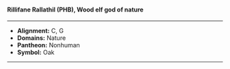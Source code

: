 #### Rillifane Rallathil (PHB), Wood elf god of nature
___

- **Alignment:** C, G
- **Domains:** Nature
- **Pantheon:** Nonhuman
- **Symbol:** Oak
___
